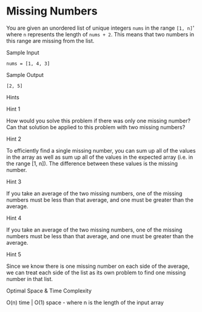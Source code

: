 # Missing Numbers

You are given an unordered list of unique integers `nums` in the range `[1, n]`' where `n` represents the length of `nums + 2`. This means that two numbers in this range are missing from the list.

Sample Input
```
nums = [1, 4, 3]
```

Sample Output
```
[2, 5]
```

Hints

Hint 1

How would you solve this problem if there was only one missing number? Can that solution be applied to this problem with two missing numbers?

Hint 2

To efficiently find a single missing number, you can sum up all of the values in the array as well as sum up all of the values in the expected array (i.e. in the range [1, n]). The difference between these values is the missing number.

Hint 3

If you take an average of the two missing numbers, one of the missing numbers must be less than that average, and one must be greater than the average.

Hint 4

If you take an average of the two missing numbers, one of the missing numbers must be less than that average, and one must be greater than the average.

Hint 5

Since we know there is one missing number on each side of the average, we can treat each side of the list as its own problem to find one missing number in that list.

Optimal Space & Time Complexity

O(n) time | O(1) space - where n is the length of the input array